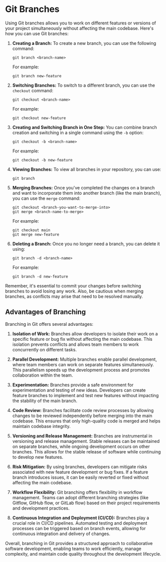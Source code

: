 # Git Branches
Using Git branches allows you to work on different features or versions of your project simultaneously without affecting the main codebase. Here's how you can use Git branches:

1. **Creating a Branch:**
   To create a new branch, you can use the following command:
   ```
   git branch <branch-name>
   ```
   For example:
   ```
   git branch new-feature
   ```

2. **Switching Branches:**
   To switch to a different branch, you can use the `checkout` command:
   ```
   git checkout <branch-name>
   ```
   For example:
   ```
   git checkout new-feature
   ```

3. **Creating and Switching Branch in One Step:**
   You can combine branch creation and switching in a single command using the `-b` option:
   ```
   git checkout -b <branch-name>
   ```
   For example:
   ```
   git checkout -b new-feature
   ```

4. **Viewing Branches:**
   To view all branches in your repository, you can use:
   ```
   git branch
   ```

5. **Merging Branches:**
   Once you've completed the changes on a branch and want to incorporate them into another branch (like the main branch), you can use the `merge` command:
   ```
   git checkout <branch-you-want-to-merge-into>
   git merge <branch-name-to-merge>
   ```
   For example:
   ```
   git checkout main
   git merge new-feature
   ```

6. **Deleting a Branch:**
   Once you no longer need a branch, you can delete it using:
   ```
   git branch -d <branch-name>
   ```
   For example:
   ```
   git branch -d new-feature
   ```

Remember, it's essential to commit your changes before switching branches to avoid losing any work. Also, be cautious when merging branches, as conflicts may arise that need to be resolved manually.

## Advantages of Branching
Branching in Git offers several advantages:

1. **Isolation of Work:** Branches allow developers to isolate their work on a specific feature or bug fix without affecting the main codebase. This isolation prevents conflicts and allows team members to work concurrently on different tasks.

2. **Parallel Development:** Multiple branches enable parallel development, where team members can work on separate features simultaneously. This parallelism speeds up the development process and promotes collaboration within the team.

3. **Experimentation:** Branches provide a safe environment for experimentation and testing of new ideas. Developers can create feature branches to implement and test new features without impacting the stability of the main branch.

4. **Code Review:** Branches facilitate code review processes by allowing changes to be reviewed independently before merging into the main codebase. This ensures that only high-quality code is merged and helps maintain codebase integrity.

5. **Versioning and Release Management:** Branches are instrumental in versioning and release management. Stable releases can be maintained on separate branches, while ongoing development occurs on other branches. This allows for the stable release of software while continuing to develop new features.

6. **Risk Mitigation:** By using branches, developers can mitigate risks associated with new feature development or bug fixes. If a feature branch introduces issues, it can be easily reverted or fixed without affecting the main codebase.

7. **Workflow Flexibility:** Git branching offers flexibility in workflow management. Teams can adopt different branching strategies (like Gitflow, GitHub flow, or GitLab flow) based on their project requirements and development practices.

8. **Continuous Integration and Deployment (CI/CD):** Branches play a crucial role in CI/CD pipelines. Automated testing and deployment processes can be triggered based on branch events, allowing for continuous integration and delivery of changes.

Overall, branching in Git provides a structured approach to collaborative software development, enabling teams to work efficiently, manage complexity, and maintain code quality throughout the development lifecycle.